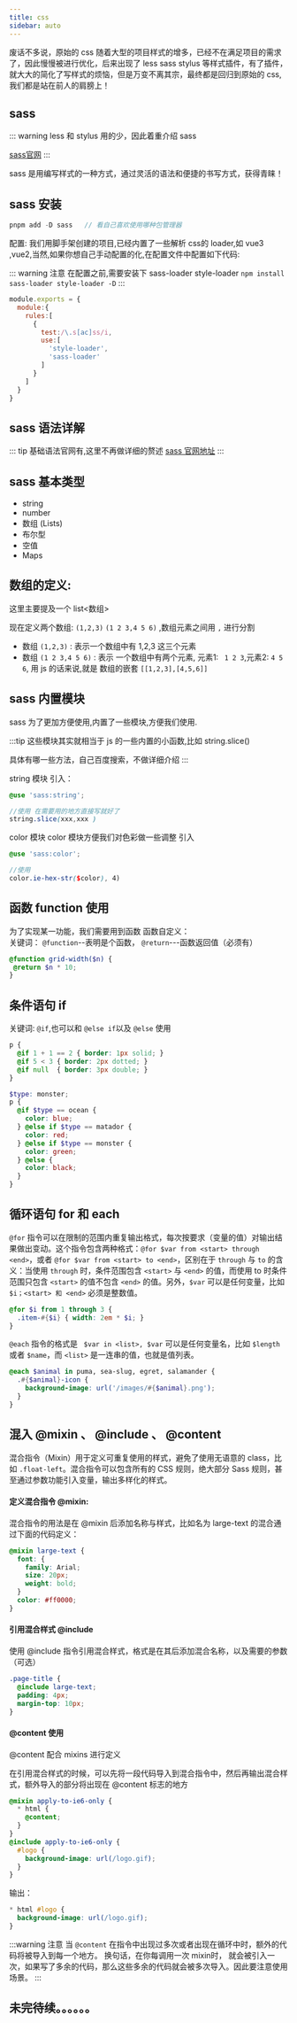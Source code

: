 ```yaml
---
title: css
sidebar: auto
---
```


废话不多说，原始的 css  随着大型的项目样式的增多，已经不在满足项目的需求了，因此慢慢被进行优化，后来出现了 less sass stylus 等样式插件，有了插件，就大大的简化了写样式的烦恼，但是万变不离其宗，最终都是回归到原始的 css,我们都是站在前人的肩膀上！
## sass 
::: warning
less 和 stylus 用的少，因此着重介绍 sass

[sass官网](https://www.sass.hk/)
:::

sass 是用编写样式的一种方式，通过灵活的语法和便捷的书写方式，获得青睐！

## sass 安装 

```js
pnpm add -D sass   // 看自己喜欢使用哪种包管理器 
```

配置: 我们用脚手架创建的项目,已经内置了一些解析 css的 loader,如 vue3 ,vue2,当然,如果你想自己手动配置的化,在配置文件中配置如下代码:

::: warning 注意
在配置之前,需要安装下 sass-loader   style-loader
`npm install sass-loader style-loader -D`
:::

```js
module.exports = {
  module:{
    rules:[
      {
        test:/\.s[ac]ss/i,
        use:[
          'style-loader',
          'sass-loader'
        ]
      }
    ]
  }
}


```


## sass 语法详解
::: tip
基础语法官网有,这里不再做详细的赘述  [sass  官网地址](https://www.sass.hk/guide/)
:::

## sass 基本类型
- string
- number
-  数组 (Lists)
- 布尔型
- 空值
-  Maps
 
 ## 数组的定义:
  这里主要提及一个 list<数组> 

  现在定义两个数组: `(1,2,3)` `(1 2 3,4 5 6)` ,数组元素之间用 `,` 进行分割
 - 数组   `(1,2,3)` : 表示一个数组中有 1,2,3 这三个元素
 - 数组 `(1 2 3,4 5 6)` : 表示 一个数组中有两个元素, 元素1: ` 1 2 3`,元素2: `4 5 6`,  用 js 的话来说,就是 数组的嵌套  `[[1,2,3],[4,5,6]]`

## sass 内置模块
sass 为了更加方便使用,内置了一些模块,方便我们使用.

:::tip 
这些模块其实就相当于 js 的一些内置的小函数,比如  string.slice()

具体有哪一些方法，自己百度搜索，不做详细介绍
:::

string 模块
引入：
```scss
@use 'sass:string';

//使用 在需要用的地方直接写就好了 
string.slice(xxx,xxx )

```

color  模块
color 模块方便我们对色彩做一些调整
引入
```scss
@use 'sass:color';

//使用
color.ie-hex-str($color), 4)
```

## 函数 function 使用
为了实现某一功能，我们需要用到函数
 函数自定义：   
 关键词： `@function`--表明是个函数， `@return`---函数返回值（必须有）
 ```scss
@function grid-width($n) {
  @return $n * 10;
}

 ```


## 条件语句 if
关键词: `@if`,也可以和 `@else if`以及 `@else` 使用

```scss
p {
  @if 1 + 1 == 2 { border: 1px solid; }
  @if 5 < 3 { border: 2px dotted; }
  @if null  { border: 3px double; }
}

```

```scss
$type: monster;
p {
  @if $type == ocean {
    color: blue;
  } @else if $type == matador {
    color: red;
  } @else if $type == monster {
    color: green;
  } @else {
    color: black;
  }
}

```

## 循环语句 for 和 each
`@for` 指令可以在限制的范围内重复输出格式，每次按要求（变量的值）对输出结果做出变动。这个指令包含两种格式：`@for $var from <start> through <end>`，或者 `@for $var from <start> to <end>`，区别在于 `through` 与 `to` 的含义：当使用 `through` 时，条件范围包含 `<start>` 与 `<end>` 的值，而使用 to 时条件范围只包含 `<start>` 的值不包含 `<end>` 的值。另外，`$var` 可以是任何变量，比如 `$i；<start> 和 <end>` 必须是整数值。

```scss
@for $i from 1 through 3 {
  .item-#{$i} { width: 2em * $i; }
}

```

`@each` 指令的格式是 ` $var in <list>, $var` 可以是任何变量名，比如 `$length` 或者 `$name`，而 `<list>` 是一连串的值，也就是值列表。

```scss
@each $animal in puma, sea-slug, egret, salamander {
  .#{$animal}-icon {
    background-image: url('/images/#{$animal}.png');
  }
}
```

## 混入 @mixin 、 @include 、 @content 
混合指令（Mixin）用于定义可重复使用的样式，避免了使用无语意的 class，比如 `.float-left`。混合指令可以包含所有的 CSS 规则，绝大部分 Sass 规则，甚至通过参数功能引入变量，输出多样化的样式。

#### 定义混合指令 @mixin:

混合指令的用法是在 @mixin 后添加名称与样式，比如名为 large-text 的混合通过下面的代码定义：
```scss
@mixin large-text {
  font: {
    family: Arial;
    size: 20px;
    weight: bold;
  }
  color: #ff0000;
}
```

#### 引用混合样式 @include
使用 @include 指令引用混合样式，格式是在其后添加混合名称，以及需要的参数（可选）

```scss
.page-title {
  @include large-text;
  padding: 4px;
  margin-top: 10px;
}
```

#### @content 使用
@content 配合 mixins 进行定义

在引用混合样式的时候，可以先将一段代码导入到混合指令中，然后再输出混合样式，额外导入的部分将出现在 @content 标志的地方
```scss
@mixin apply-to-ie6-only {
  * html {
    @content;
  }
}
@include apply-to-ie6-only {
  #logo {
    background-image: url(/logo.gif);
  }
}

```

输出：
```scss
* html #logo {
  background-image: url(/logo.gif);
}
```

:::warning 注意
 当 `@content` 在指令中出现过多次或者出现在循环中时，额外的代码将被导入到每一个地方。
  换句话，在你每调用一次 mixin时， 就会被引入一次，如果写了多余的代码，那么这些多余的代码就会被多次导入。因此要注意使用场景。
:::

## 未完待续。。。。。。